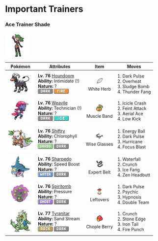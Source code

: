 # Important Trainers

### Ace Trainer Shade

![Ace Trainer Shade](../../assets/trainers/ace_trainer.png "Ace Trainer Shade")

| Pokémon | Attributes | Item | Moves |
|:-------:|------------|:----:|-------|
| ![Houndoom](../../assets/sprites/houndoom/front.gif "Houndoom: The flames it breathes when angry contain toxins. If they cause a burn, it will hurt forever.") | **Lv. 76** [Houndoom](../../pokemon/houndoom.md/)<br>**Ability:** <span class="tooltip" title="Lowers the foe’s Attack stat.">Intimidate (!)</span><br>**Nature:** ?<br>![dark](../../assets/types/dark.png "Dark") ![fire](../../assets/types/fire.png "Fire") | ![White Herb](../../assets/items/white_herb.png "White Herb")<br><span class="tooltip" title="An item to be held by a Pokémon. It restores any lowered stat in battle. It can be used only once.">White Herb</span> | 1. <span class="tooltip" title="The user releases a horrible aura imbued with dark thoughts. It may also make the target flinch.">Dark Pulse</span><br>2. <span class="tooltip" title="The user attacks the foe at full power. The attack’s recoil sharply reduces the user’s Sp. Atk stat.">Overheat</span><br>3. <span class="tooltip" title="The user attacks by hurling filthy sludge at the foe. It may also poison the target.">Sludge Bomb</span><br>4. <span class="tooltip" title="The user bites with electrified fangs. It may also make the foe flinch or become paralyzed.">Thunder Fang</span> |
| ![Weavile](../../assets/sprites/weavile/front.gif "Weavile: Evolution made it even more devious. It communicates by clawing signs in boulders.") | **Lv. 76** [Weavile](../../pokemon/weavile.md/)<br>**Ability:** <span class="tooltip" title="Powers up the Pokémon’s weaker moves.">Technician (!)</span><br>**Nature:** ?<br>![dark](../../assets/types/dark.png "Dark") ![ice](../../assets/types/ice.png "Ice") | ![Muscle Band](../../assets/items/muscle_band.png "Muscle Band")<br><span class="tooltip" title="An item to be held by a Pokémon. It is a headband that slightly boosts the power of physical moves.">Muscle Band</span> | 1. <span class="tooltip" title="Inflicts regular damage.  Has a 30% chance to make the target flinch.">Icicle Crash</span><br>2. <span class="tooltip" title="The user draws up to the foe disarmingly, then throws a sucker punch. It hits without fail.">Feint Attack</span><br>3. <span class="tooltip" title="The user confounds the foe with speed, then slashes. The attack lands without fail.">Aerial Ace</span><br>4. <span class="tooltip" title="A powerful low kick that makes the foe fall over. It inflicts greater damage on heavier foes.">Low Kick</span> |
| ![Shiftry](../../assets/sprites/shiftry/front.gif "Shiftry: By flapping its leafy fan, it can whip up gusts of 100 ft/second that can level houses.") | **Lv. 76** [Shiftry](../../pokemon/shiftry.md/)<br>**Ability:** <span class="tooltip" title="Boosts the Pokémon’s Speed in sunshine.">Chlorophyll</span><br>**Nature:** ?<br>![grass](../../assets/types/grass.png "Grass") ![dark](../../assets/types/dark.png "Dark") | ![Wise Glasses](../../assets/items/wise_glasses.png "Wise Glasses")<br><span class="tooltip" title="An item to be held by a Pokémon. It is a thick pair of glasses that slightly boosts the power of special moves.">Wise Glasses</span> | 1. <span class="tooltip" title="The user draws power from nature and fires it at the foe. It may also lower the target’s Sp. Def.">Energy Ball</span><br>2. <span class="tooltip" title="The user releases a horrible aura imbued with dark thoughts. It may also make the target flinch.">Dark Pulse</span><br>3. <span class="tooltip" title="Inflicts regular damage.">Hurricane</span><br>4. <span class="tooltip" title="The user heightens its mental focus and unleashes its power. It may also lower the target’s Sp. Def.">Focus Blast</span> |
| ![Sharpedo](../../assets/sprites/sharpedo/front.gif "Sharpedo: Its fangs rip through sheet iron. It swims at 75 mph and is known as “The Bully of the Sea.”") | **Lv. 76** [Sharpedo](../../pokemon/sharpedo.md/)<br>**Ability:** <span class="tooltip" title="The Pokémon’s Speed stat is gradually boosted.">Speed Boost</span><br>**Nature:** ?<br>![water](../../assets/types/water.png "Water") ![dark](../../assets/types/dark.png "Dark") | ![Expert Belt](../../assets/items/expert_belt.png "Expert Belt")<br><span class="tooltip" title="An item to be held by a Pokémon. It is a well-worn belt that slightly boosts the power of supereffective moves.">Expert Belt</span> | 1. <span class="tooltip" title="The user charges the foe at an awesome speed. It can also be used to climb a waterfall.">Waterfall</span><br>2. <span class="tooltip" title="The user crunches up the foe with sharp fangs. It may also lower the target’s Defense stat.">Crunch</span><br>3. <span class="tooltip" title="The user bites with cold-infused fangs. It may also make the foe flinch or freeze. ">Ice Fang</span><br>4. <span class="tooltip" title="The user focuses its willpower to its head and rams the foe. It may also make the target flinch.">Zen Headbutt</span> |
| ![Spiritomb](../../assets/sprites/spiritomb/front.gif "Spiritomb: Its constant mischief and misdeeds resulted in it being bound to an Odd Keystone by a mysterious spell.") | **Lv. 76** [Spiritomb](../../pokemon/spiritomb.md/)<br>**Ability:** <span class="tooltip" title="The Pokémon raises the foe’s PP usage.">Pressure</span><br>**Nature:** ?<br>![ghost](../../assets/types/ghost.png "Ghost") ![dark](../../assets/types/dark.png "Dark") | ![Leftovers](../../assets/items/leftovers.png "Leftovers")<br><span class="tooltip" title="An item to be held by a Pokémon. The holder’s HP is gradually restored during battle.">Leftovers</span> | 1. <span class="tooltip" title="The user releases a horrible aura imbued with dark thoughts. It may also make the target flinch.">Dark Pulse</span><br>2. <span class="tooltip" title="The foe is hit by a strong telekinetic force. It may also reduce the foe’s Sp. Def stat.">Psychic</span><br>3. <span class="tooltip" title="The user employs hypnotic suggestion to make the target fall into a deep sleep.">Hypnosis</span><br>4. <span class="tooltip" title="By moving rapidly, the user makes illusory copies of itself to raise its evasiveness. ">Double Team</span> |
| ![Tyranitar](../../assets/sprites/tyranitar/front.gif "Tyranitar: If it rampages, it knocks down mountains and buries rivers. Maps must be redrawn afterward.") | **Lv. 77** [Tyranitar](../../pokemon/tyranitar.md/)<br>**Ability:** <span class="tooltip" title="The Pokémon summons a sandstorm in battle.">Sand Stream</span><br>**Nature:** ?<br>![rock](../../assets/types/rock.png "Rock") ![dark](../../assets/types/dark.png "Dark") | ![Chople Berry](../../assets/items/chople_berry.png "Chople Berry")<br><span class="tooltip" title="A Poffin ingredient. If held by a Pokémon, it weakens a foe’s supereffective Fighting-type attack.">Chople Berry</span> | 1. <span class="tooltip" title="The user crunches up the foe with sharp fangs. It may also lower the target’s Defense stat.">Crunch</span><br>2. <span class="tooltip" title="The user stabs the foe with a sharpened stone. It has a high critical-hit ratio. ">Stone Edge</span><br>3. <span class="tooltip" title="The foe is slammed with a steel-hard tail. It may also lower the target’s Defense stat.">Iron Tail</span><br>4. <span class="tooltip" title="The foe is punched with a fiery fist. It may leave the target with a burn. ">Fire Punch</span> |


